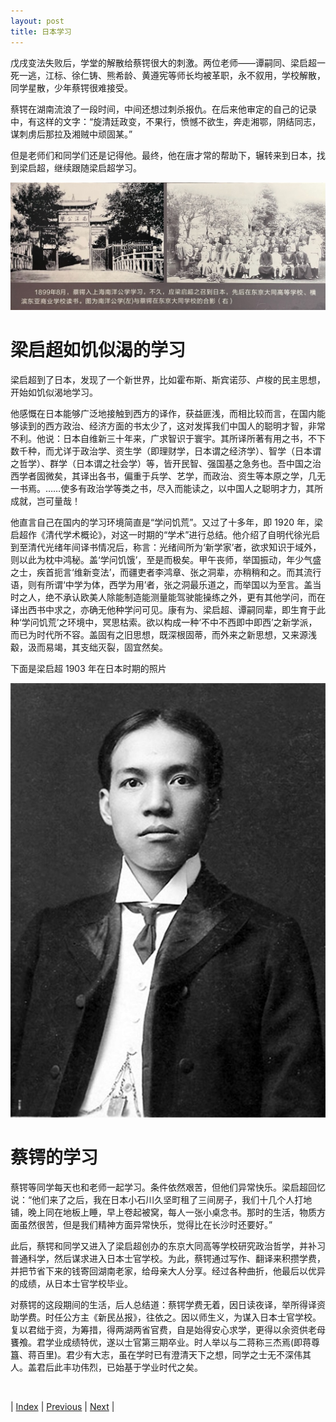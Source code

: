 ```yaml
---
layout: post
title: 日本学习
---
```


戊戌变法失败后，学堂的解散给蔡锷很大的刺激。两位老师——谭嗣同、梁启超一死一逃，江标、徐仁铸、熊希龄、黄遵宪等师长均被革职，永不叙用，学校解散，同学星散，少年蔡锷很难接受。

蔡锷在湖南流浪了一段时间，中间还想过刺杀报仇。在后来他审定的自己的记录中，有这样的文字：“旋清廷政变，不果行，愤憾不欲生，奔走湘鄂，阴结同志，谋刺虏后那拉及湘贼中顽固某。”

但是老师们和同学们还是记得他。最终，他在唐才常的帮助下，辗转来到日本，找到梁启超，继续跟随梁启超学习。

![蔡锷日本留学](fig/3-1.jpeg "蔡锷日本留学")

# 梁启超如饥似渴的学习

梁启超到了日本，发现了一个新世界，比如霍布斯、斯宾诺莎、卢梭的民主思想，开始如饥似渴地学习。

他感慨在日本能够广泛地接触到西方的译作，获益匪浅，而相比较而言，在国内能够读到的西方政治、经济方面的书太少了，这对发挥我们中国人的聪明才智，非常不利。他说：日本自维新三十年来，广求智识于寰宇。其所译所著有用之书，不下数千种，而尤详于政治学、资生学（即理财学，日本谓之经济学）、智学（日本谓之哲学）、群学（日本谓之社会学）等，皆开民智、强国基之急务也。吾中国之治西学者固微矣，其译出各书，偏重于兵学、艺学，而政治、资生等本原之学，几无一书焉。……使多有政治学等类之书，尽入而能读之，以中国人之聪明才力，其所成就，岂可量哉！

他直言自己在国内的学习环境简直是“学问饥荒”。又过了十多年，即 1920 年，梁启超作《清代学术概论》，对这一时期的“学术”进行总结。他介绍了自明代徐光启到至清代光绪年间译书情况后，称言：光绪间所为‘新学家’者，欲求知识于域外，则以此为枕中鸿秘。盖‘学问饥饿’，至是而极矣。甲午丧师，举国振动，年少气盛之士，疾首扼言‘维新变法’，而疆吏者李鸿章、张之洞辈，亦稍稍和之。而其流行语，则有所谓‘中学为体，西学为用’者，张之洞最乐道之，而举国以为至言。盖当时之人，绝不承认欧美人除能制造能测量能驾驶能操练之外，更有其他学问，而在译出西书中求之，亦确无他种学问可见。康有为、梁启超、谭嗣同辈，即生育于此种‘学问饥荒’之环境中，冥思枯索。欲以构成一种‘不中不西即中即西’之新学派，而已为时代所不容。盖固有之旧思想，既深根固蒂，而外来之新思想，又来源浅觳，汲而易竭，其支绌灭裂，固宜然矣。

下面是梁启超 1903 年在日本时期的照片

![梁启超](fig/3-1-1.jpeg "梁启超")

# 蔡锷的学习

蔡锷等同学每天也和老师一起学习。条件依然艰苦，但他们异常快乐。梁启超回忆说：“他们来了之后，我在日本小石川久坚町租了三间房子，我们十几个人打地铺，晚上同在地板上睡，早上卷起被窝，每人一张小桌念书。那时的生活，物质方面虽然很苦，但是我们精神方面异常快乐，觉得比在长沙时还要好。”

此后，蔡锷和同学又进入了梁启超创办的东京大同高等学校研究政治哲学，并补习普通科学，然后谋求进入日本士官学校。为此，蔡锷通过写作、翻译来积攒学费，并把节省下来的钱寄回湖南老家，给母亲大人分享。经过各种曲折，他最后以优异的成绩，从日本士官学校毕业。

对蔡锷的这段期间的生活，后人总结道：蔡锷学费无着，因日读夜译，举所得译资助学费。时任公方主《新民丛报》，往依之。因以师生义，为谋入日本士官学校。复以君绌于资，为筹措，得两湖两省官费，自是始得安心求学，更得以余资供老母饔飧。君学业成绩特优，遂以士官第三期卒业。时人举以与二蒋称三杰焉(即蒋尊簋、蒋百里)。君少有大志，虽在学时已有澄清天下之想，同学之士无不深伟其人。盖君后此丰功伟烈，已始基于学业时代之矣。

<br/>

| [Index](./) | [Previous](1-9-student) | [Next](3-3-freedom) |
